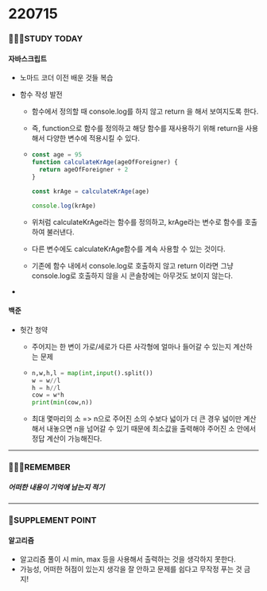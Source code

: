 # 220715

### 👨🏼‍🏫STUDY TODAY

#### 자바스크립트

- 노마드 코더 이전 배운 것들 복습
  
- 함수 작성 발전
  
  - 함수에서 정의할 때 console.log를 하지 않고 return 을 해서 보여지도록 한다.
  
  - 즉, function으로 함수를 정의하고 해당 함수를 재사용하기 위해 return을 사용해서 다양한 변수에 적용시킬 수 있다.
  
  - ```javascript
    const age = 95
    function calculateKrAge(ageOfForeigner) {
      return ageOfForeigner + 2
    }
    
    const krAge = calculateKrAge(age)
    
    console.log(krAge)
    ```
  
  - 위처럼 calculateKrAge라는 함수를 정의하고, krAge라는 변수로 함수를 호출하여 불러낸다.
  
  - 다른 변수에도 calculateKrAge함수를 계속 사용할 수 있는 것이다.
  
  - 기존에 함수 내에서 console.log로 호출하지 않고 return 이라면 그냥 console.log로 호출하지 않을 시 콘솔창에는 아무것도 보이지 않는다.
  
- 



#### 백준

- 헛간 청약

  - 주어지는 한 변이 가로/세로가 다른 사각형에 얼마나 들어갈 수 있는지 계산하는 문제

  - ```python
    n,w,h,l = map(int,input().split())
    w = w//l
    h = h//l
    cow = w*h
    print(min(cow,n))
    ```

  - 최대 몇마리의 소 => n으로 주어진 소의 수보다 넓이가 더 큰 경우 넓이만 계산해서 내놓으면 n을 넘어갈 수 있기 때문에 최소값을 출력해야 주어진 소 안에서 정답 계산이 가능해진다.

---

### 💆🏼‍♂️REMEMBER

##### 어떠한 내용이 기억에 남는지 적기

---

### 💫SUPPLEMENT POINT

#### 알고리즘

- 알고리즘 풀이 시 min, max 등을 사용해서 출력하는 것을 생각하지 못한다.
- 가능성, 어떠한 허점이 있는지 생각을 잘 안하고 문제를 쉽다고 무작정 푸는 것 금지!
